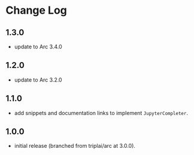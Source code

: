 # Change Log

## 1.3.0

- update to Arc 3.4.0

## 1.2.0

- update to Arc 3.2.0

## 1.1.0

- add snippets and documentation links to implement `JupyterCompleter`.

## 1.0.0

- initial release (branched from triplai/arc at 3.0.0).
